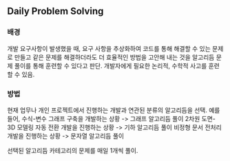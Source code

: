 ## Daily Problem Solving

### 배경
개발 요구사항이 발생했을 때, 요구 사항을 추상화하여 코드를 통해 해결할 수 있는 문제로 만들고 같은 문제를 해결하더라도 더 효율적인 방법을 고안해 내는 것을 알고리듬 문제 풀이를 통해 훈련할 수 있다고 판단.
개발자에게 필요한 논리적, 수학적 사고를 훈련할 수 있음.

### 방법
현재 업무나 개인 프로젝트에서 진행하는 개발과 연관된 분류의 알고리듬을 선택.
예를 들어, 
수식-변수 그래프 구축을 개발하는 상황 -> 그래프 알고리듬 풀이
2차원 도면- 3D 모델링 자동 전환 개발을 진행하는 상황 -> 기하 알고리듬 풀이
비정형 문서 전처리 개발을 진행하는 상황 -> 문자열 알고리듬 풀이

선택된 알고리듬 카테고리의 문제를 매일 1개씩 풀이. 
